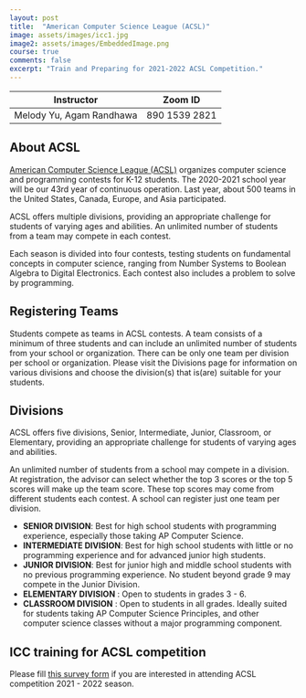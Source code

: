 ```yaml
---
layout: post
title:  "American Computer Science League (ACSL)"
image: assets/images/icc1.jpg
image2: assets/images/EmbeddedImage.png
course: true
comments: false
excerpt: "Train and Preparing for 2021-2022 ACSL Competition."
---
```



<table class="styled-table">
    <thead>
        <tr>
            <th>Instructor</th>
            <th>Zoom ID</th>
        </tr>
    </thead>
    <tbody>
        <tr>
            <td>Melody Yu, Agam Randhawa</td>
            <td>890 1539 2821</td>
        </tr>
    </tbody>
</table>

## About ACSL
[American Computer Science League (ACSL)](https://www.acsl.org/) organizes computer science and programming contests for K-12 students.
The 2020-2021 school year will be our 43rd year of continuous operation. Last year, about 500 teams in the United States, Canada, Europe, and Asia participated.



ACSL offers multiple divisions, providing an appropriate challenge for students of varying ages and abilities. An unlimited number of students from a team may compete in each contest.

Each season is divided into four contests, testing students on fundamental concepts in computer science, ranging from Number Systems to Boolean Algebra to Digital Electronics. Each contest also includes a problem to solve by programming.

## Registering Teams
Students compete as teams in ACSL contests. A team consists of a minimum of three students and can include an unlimited number of students from your school or organization. There can be only one team per division per school or organization. Please visit the Divisions page for information on various divisions and choose the division(s) that is(are) suitable for your students.


## Divisions

ACSL offers five divisions, Senior, Intermediate, Junior, Classroom, or Elementary, providing an appropriate challenge for students of varying ages and abilities.

An unlimited number of students from a school may compete in a division. At registration, the advisor can select whether the top 3 scores or the top 5 scores will make up the team score. These top scores may come from different students each contest. A school can register just one team per division.


* **SENIOR DIVISION**: Best for high school students with programming experience, especially those taking AP Computer Science.
* **INTERMEDIATE DIVISION**: Best for high school students with little or no programming experience and for advanced junior high students.
* **JUNIOR DIVISION**: Best for junior high and middle school students with no previous programming experience. No student beyond grade 9 may compete in the Junior Division.
* **ELEMENTARY DIVISION** : Open to students in grades 3 - 6.
* **CLASSROOM DIVISION** : Open to students in all grades. Ideally suited for students taking AP Computer Science Principles, and other computer science classes without a major programming component.

## ICC training for ACSL competition

Please fill [this survey form](https://forms.gle/G7gAhVgqa3RVUQZ98)  if you are interested in attending ACSL competition 2021 - 2022 season.


<br/>

